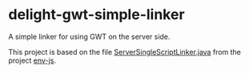 # delight-gwt-simple-linker

A simple linker for using GWT on the server side.

This project is based on the file [ServerSingleScriptLinker.java](https://github.com/thatcher/env-js/blob/master/htmlparser/gwt2/src/com/envjs/gwt/linker/ServerSingleScriptLinker.java) 
from the project [env-js](https://github.com/thatcher/env-js/).
 
